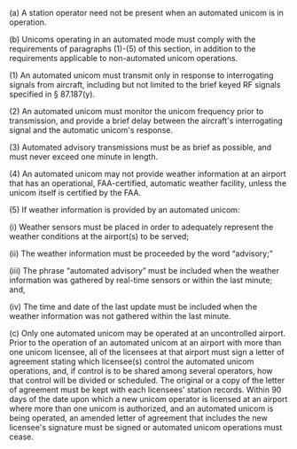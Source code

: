 (a) A station operator need not be present when an automated unicom is in operation.

(b) Unicoms operating in an automated mode must comply with the requirements of paragraphs (1)-(5) of this section, in addition to the requirements applicable to non-automated unicom operations.

(1) An automated unicom must transmit only in response to interrogating signals from aircraft, including but not limited to the brief keyed RF signals specified in § 87.187(y).

(2) An automated unicom must monitor the unicom frequency prior to transmission, and provide a brief delay between the aircraft's interrogating signal and the automatic unicom's response.

(3) Automated advisory transmissions must be as brief as possible, and must never exceed one minute in length.
                        

(4) An automated unicom may not provide weather information at an airport that has an operational, FAA-certified, automatic weather facility, unless the unicom itself is certified by the FAA.

(5) If weather information is provided by an automated unicom:

(i) Weather sensors must be placed in order to adequately represent the weather conditions at the airport(s) to be served;

(ii) The weather information must be proceeded by the word “advisory;”

(iii) The phrase “automated advisory” must be included when the weather information was gathered by real-time sensors or within the last minute; and,

(iv) The time and date of the last update must be included when the weather information was not gathered within the last minute.

(c) Only one automated unicom may be operated at an uncontrolled airport. Prior to the operation of an automated unicom at an airport with more than one unicom licensee, all of the licensees at that airport must sign a letter of agreement stating which licensee(s) control the automated unicom operations, and, if control is to be shared among several operators, how that control will be divided or scheduled. The original or a copy of the letter of agreement must be kept with each licensees' station records. Within 90 days of the date upon which a new unicom operator is licensed at an airport where more than one unicom is authorized, and an automated unicom is being operated, an amended letter of agreement that includes the new licensee's signature must be signed or automated unicom operations must cease.

